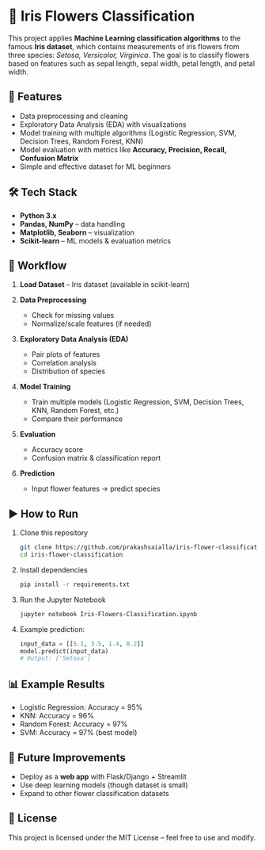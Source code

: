 
# 🌸 Iris Flowers Classification

This project applies **Machine Learning classification algorithms** to the famous **Iris dataset**, which contains measurements of iris flowers from three species: *Setosa, Versicolor, Virginica*. The goal is to classify flowers based on features such as sepal length, sepal width, petal length, and petal width.

## 🚀 Features

* Data preprocessing and cleaning
* Exploratory Data Analysis (EDA) with visualizations
* Model training with multiple algorithms (Logistic Regression, SVM, Decision Trees, Random Forest, KNN)
* Model evaluation with metrics like **Accuracy, Precision, Recall, Confusion Matrix**
* Simple and effective dataset for ML beginners

## 🛠️ Tech Stack

* **Python 3.x**
* **Pandas, NumPy** – data handling
* **Matplotlib, Seaborn** – visualization
* **Scikit-learn** – ML models & evaluation metrics

## 📂 Workflow

1. **Load Dataset** – Iris dataset (available in scikit-learn)
2. **Data Preprocessing**

   * Check for missing values
   * Normalize/scale features (if needed)
3. **Exploratory Data Analysis (EDA)**

   * Pair plots of features
   * Correlation analysis
   * Distribution of species
4. **Model Training**

   * Train multiple models (Logistic Regression, SVM, Decision Trees, KNN, Random Forest, etc.)
   * Compare their performance
5. **Evaluation**

   * Accuracy score
   * Confusion matrix & classification report
6. **Prediction**

   * Input flower features → predict species

## ▶️ How to Run

1. Clone this repository

   ```bash
   git clone https://github.com/prakashsaialla/iris-flower-classification.git
   cd iris-flower-classification
   ```

2. Install dependencies

   ```bash
   pip install -r requirements.txt
   ```

3. Run the Jupyter Notebook

   ```bash
   jupyter notebook Iris-Flowers-Classification.ipynb
   ```

4. Example prediction:

   ```python
   input_data = [[5.1, 3.5, 1.4, 0.2]]
   model.predict(input_data)
   # Output: ['Setosa']
   ```

## 📊 Example Results

* Logistic Regression: Accuracy = 95%
* KNN: Accuracy = 96%
* Random Forest: Accuracy = 97%
* SVM: Accuracy = 97% (best model)

## 📌 Future Improvements

* Deploy as a **web app** with Flask/Django + Streamlit
* Use deep learning models (though dataset is small)
* Expand to other flower classification datasets

## 📜 License

This project is licensed under the MIT License – feel free to use and modify.
